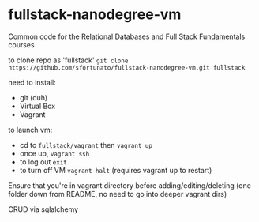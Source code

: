 fullstack-nanodegree-vm
=============

Common code for the Relational Databases and Full Stack Fundamentals courses

to clone repo as 'fullstack'
`git clone https://github.com/sfortunato/fullstack-nanodegree-vm.git fullstack`

need to install:
- git (duh)
- Virtual Box
- Vagrant

to launch vm:
- cd to `fullstack/vagrant` then `vagrant up`
- once up, `vagrant ssh`
- to log out `exit`
- to turn off VM `vagrant halt` (requires vagrant up to restart)

Ensure that you're in vagrant directory before adding/editing/deleting (one folder down from README, no need to go into deeper vagrant dirs)

CRUD via sqlalchemy